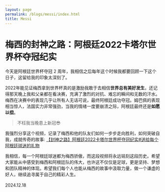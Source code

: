 ```yaml
---
layout: page
permalink: /blogs/messi/index.html
title: Messi
---
```

# **梅西的封神之路：阿根廷2022卡塔尔世界杯夺冠纪实**

今天是阿根廷世界杯夺冠 2 周年，我相信之后每年这个时候我都要回顾一下这个日子，这留给我的印象太深刻了。

2022年能见证梅西拿到世界杯真的是激励我敢于去相信**世界总有美好发生**，还记得那天晚上我和父亲都在看决赛，充满了激烈的对抗、难忘的瞬间和无数的汗水。梅西在决赛中的表现几乎让所有人无话可说，最终阿根廷成功夺冠。姆巴佩的表现相当惊人，法国实力非常强劲，当我的情绪一度要崩溃之际，阿根廷最终还是**如愿以偿**。

>不枉我当晚患上新冠😎

我强烈分享这个视频，记录了梅西和他的队友们如何一步步走向胜利，如何突破自我，成就传奇的故事:
[【封神之路】阿根廷2022卡塔尔世界杯夺冠纪实#送给每个阿根廷球迷的礼物](https://www.bilibili.com/video/BV1x8411P76n/?share_source=copy_web&vd_source=eb5e1dd75bd9acb82e54e6af7f48c7e0)

我相信，每一个阿根廷球迷都为梅西骄傲，而这段视频将永远铭刻这段历史。希望大家能从中感受到梅西和阿根廷队的伟大，也许这不仅仅是足球，更是坚持、梦想和团队精神的体现。希望我们每个人也能从梅西的故事中汲取力量，做一个谦虚的好人，继续追寻属于自己的精彩人生。
<br><br>2024.12.18
